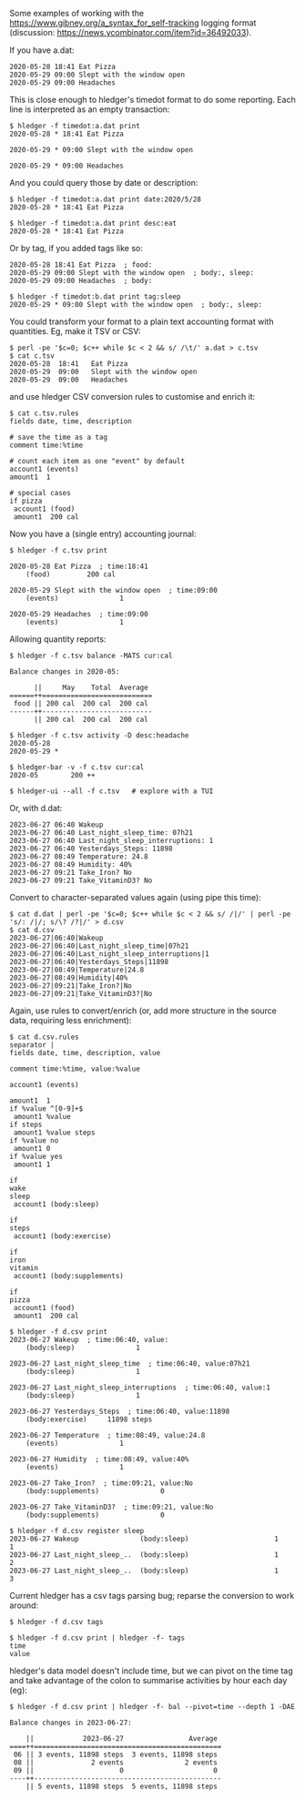 Some examples of working with the https://www.gibney.org/a_syntax_for_self-tracking logging format
(discussion: https://news.ycombinator.com/item?id=36492033).

If you have a.dat:

```
2020-05-28 18:41 Eat Pizza
2020-05-29 09:00 Slept with the window open
2020-05-29 09:00 Headaches
```

This is close enough to hledger's timedot format to do some reporting.
Each line is interpreted as an empty transaction:

```
$ hledger -f timedot:a.dat print 
2020-05-28 * 18:41 Eat Pizza

2020-05-29 * 09:00 Slept with the window open

2020-05-29 * 09:00 Headaches

```

And you could query those by date or description:

```
$ hledger -f timedot:a.dat print date:2020/5/28
2020-05-28 * 18:41 Eat Pizza

$ hledger -f timedot:a.dat print desc:eat
2020-05-28 * 18:41 Eat Pizza

```

Or by tag, if you added tags like so:

```
2020-05-28 18:41 Eat Pizza  ; food:
2020-05-29 09:00 Slept with the window open  ; body:, sleep:
2020-05-29 09:00 Headaches  ; body:
```

```
$ hledger -f timedot:b.dat print tag:sleep
2020-05-29 * 09:00 Slept with the window open  ; body:, sleep:

```

You could transform your format to a plain text accounting format with quantities.
Eg, make it TSV or CSV:

```
$ perl -pe '$c=0; $c++ while $c < 2 && s/ /\t/' a.dat > c.tsv
$ cat c.tsv
2020-05-28	18:41	Eat Pizza
2020-05-29	09:00	Slept with the window open
2020-05-29	09:00	Headaches
```

and use hledger CSV conversion rules to customise and enrich it:

```
$ cat c.tsv.rules
fields date, time, description

# save the time as a tag
comment time:%time

# count each item as one "event" by default
account1 (events)
amount1  1

# special cases
if pizza
 account1 (food)
 amount1  200 cal
```

Now you have a (single entry) accounting journal:

```
$ hledger -f c.tsv print

2020-05-28 Eat Pizza  ; time:18:41
    (food)         200 cal

2020-05-29 Slept with the window open  ; time:09:00
    (events)               1

2020-05-29 Headaches  ; time:09:00
    (events)               1

```

Allowing quantity reports:

```
$ hledger -f c.tsv balance -MATS cur:cal

Balance changes in 2020-05:

      ||     May    Total  Average 
======++===========================
 food || 200 cal  200 cal  200 cal 
------++---------------------------
      || 200 cal  200 cal  200 cal 
```

```
$ hledger -f c.tsv activity -D desc:headache
2020-05-28 
2020-05-29 *
```

```
$ hledger-bar -v -f c.tsv cur:cal
2020-05	       200 ++
```

```
$ hledger-ui --all -f c.tsv   # explore with a TUI
```

Or, with d.dat:

```
2023-06-27 06:40 Wakeup
2023-06-27 06:40 Last_night_sleep_time: 07h21
2023-06-27 06:40 Last_night_sleep_interruptions: 1
2023-06-27 06:40 Yesterdays_Steps: 11898
2023-06-27 08:49 Temperature: 24.8
2023-06-27 08:49 Humidity: 40%
2023-06-27 09:21 Take_Iron? No
2023-06-27 09:21 Take_VitaminD3? No
```

Convert to character-separated values again (using pipe this time):

```
$ cat d.dat | perl -pe '$c=0; $c++ while $c < 2 && s/ /|/' | perl -pe 's/: /|/; s/\? /?|/' > d.csv
$ cat d.csv
2023-06-27|06:40|Wakeup
2023-06-27|06:40|Last_night_sleep_time|07h21
2023-06-27|06:40|Last_night_sleep_interruptions|1
2023-06-27|06:40|Yesterdays_Steps|11898
2023-06-27|08:49|Temperature|24.8
2023-06-27|08:49|Humidity|40%
2023-06-27|09:21|Take_Iron?|No
2023-06-27|09:21|Take_VitaminD3?|No
```

Again, use rules to convert/enrich (or, add more structure in the source data,
requiring less enrichment):

```
$ cat d.csv.rules
separator |
fields date, time, description, value

comment time:%time, value:%value

account1 (events)

amount1  1
if %value ^[0-9]+$
 amount1 %value
if steps
 amount1 %value steps
if %value no
 amount1 0
if %value yes
 amount1 1

if
wake
sleep
 account1 (body:sleep)

if
steps
 account1 (body:exercise)

if
iron
vitamin
 account1 (body:supplements)

if
pizza
 account1 (food)
 amount1  200 cal
```

```
$ hledger -f d.csv print
2023-06-27 Wakeup  ; time:06:40, value:
    (body:sleep)               1

2023-06-27 Last_night_sleep_time  ; time:06:40, value:07h21
    (body:sleep)               1

2023-06-27 Last_night_sleep_interruptions  ; time:06:40, value:1
    (body:sleep)               1

2023-06-27 Yesterdays_Steps  ; time:06:40, value:11898
    (body:exercise)     11898 steps

2023-06-27 Temperature  ; time:08:49, value:24.8
    (events)               1

2023-06-27 Humidity  ; time:08:49, value:40%
    (events)               1

2023-06-27 Take_Iron?  ; time:09:21, value:No
    (body:supplements)               0

2023-06-27 Take_VitaminD3?  ; time:09:21, value:No
    (body:supplements)               0

```

```
$ hledger -f d.csv register sleep
2023-06-27 Wakeup               (body:sleep)                     1             1
2023-06-27 Last_night_sleep_..  (body:sleep)                     1             2
2023-06-27 Last_night_sleep_..  (body:sleep)                     1             3
```

Current hledger has a csv tags parsing bug; reparse the conversion to work around:
```
$ hledger -f d.csv tags

$ hledger -f d.csv print | hledger -f- tags
time
value
```

hledger's data model doesn't include time, but we can pivot on the time tag
and take advantage of the colon to summarise activities by hour each day (eg):

```
$ hledger -f d.csv print | hledger -f- bal --pivot=time --depth 1 -DAE

Balance changes in 2023-06-27:

    ||            2023-06-27                Average 
====++==============================================
 06 || 3 events, 11898 steps  3 events, 11898 steps 
 08 ||              2 events               2 events 
 09 ||                     0                      0 
----++----------------------------------------------
    || 5 events, 11898 steps  5 events, 11898 steps 
```
